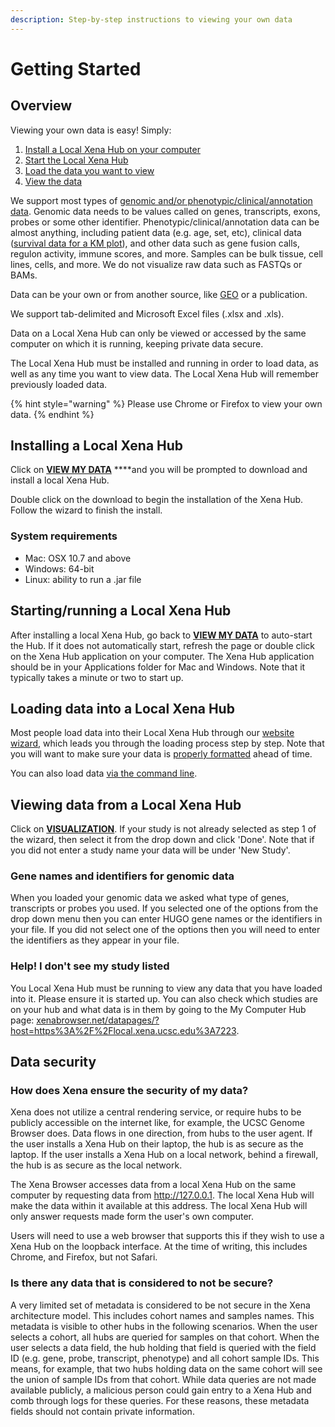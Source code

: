 ```yaml
---
description: Step-by-step instructions to viewing your own data
---
```


# Getting Started

## **Overview**

Viewing your own data is easy! Simply:

1. [Install a Local Xena Hub on your computer](getting-started.md#installing-a-local-xena-hub)
2. [Start the Local Xena Hub](getting-started.md#starting-running-a-local-xena-hub)
3. [Load the data you want to view](getting-started.md#loading-data-into-a-local-xena-hub)
4. [View the data](getting-started.md#viewing-data-from-a-local-xena-hub)

We support most types of [genomic and/or phenotypic/clinical/annotation data](data-format-specifications.md). Genomic data needs to be values called on genes, transcripts, exons, probes or some other identifier. Phenotypic/clinical/annotation data can be almost anything, including patient data \(e.g. age, set, etc\), clinical data \([survival data for a KM plot](km-plots-using-data-from-a-local-xena-hub.md)\), and other data such as gene fusion calls, regulon activity, immune scores, and more. Samples can be bulk tissue, cell lines, cells, and more. We do not visualize raw data such as FASTQs or BAMs.

Data can be your own or from another source, like [GEO](https://www.ncbi.nlm.nih.gov/geo/) or a publication.

We support tab-delimited and Microsoft Excel files \(.xlsx and .xls\).   
  
Data on a Local Xena Hub can only be viewed or accessed by the same computer on which it is running, keeping private data secure.

The Local Xena Hub must be installed and running in order to load data, as well as any time you want to view data. The Local Xena Hub will remember previously loaded data.

{% hint style="warning" %}
Please use Chrome or Firefox to view your own data.
{% endhint %}

## **Installing a Local Xena Hub**

Click on [**VIEW MY DATA**](https://xenabrowser.net/datapages/?addHub=https%3A%2F%2Flocal.xena.ucsc.edu%3A7223&host=https%3A%2F%2Flocal.xena.ucsc.edu%3A7223) ****and you will be prompted to download and install a local Xena Hub. 

Double click on the download to begin the installation of the Xena Hub. Follow the wizard to finish the install.

### System requirements

* Mac: OSX 10.7 and above
* Windows: 64-bit
* Linux: ability to run a .jar file

## **Starting/running a Local Xena Hub**

After installing a local Xena Hub, go back to [**VIEW MY DATA**](https://xenabrowser.net/datapages/?host=https%3A%2F%2Flocal.xena.ucsc.edu%3A7223) to auto-start the Hub. If it does not automatically start, refresh the page or double click on the Xena Hub application on your computer. The Xena Hub application should be in your Applications folder for Mac and Windows. Note that it typically takes a minute or two to start up.

## **Loading data into a Local Xena Hub**

Most people load data into their Local Xena Hub through our [website wizard](http://xenabrowser.net/datapages/?addHub=https%3A%2F%2Flocal.xena.ucsc.edu%3A7223&host=https%3A%2F%2Flocal.xena.ucsc.edu%3A7223), which leads you through the loading process step by step. Note that you will want to make sure your data is [properly formatted](data-format-specifications.md) ahead of time.

You can also load data [via the command line](loading-data-from-the-command-line.md).

## **Viewing data from a Local Xena Hub**

Click on [**VISUALIZATION**](https://xenabrowser.net/). If your study is not already selected as step 1 of the wizard, then select it from the drop down and click 'Done'. Note that if you did not enter a study name your data will be under 'New Study'.

### Gene names and identifiers for genomic data

When you loaded your genomic data we asked what type of genes, transcripts or probes you used. If you selected one of the options from the drop down menu then you can enter HUGO gene names or the identifiers in your file. If you did not select one of the options then you will need to enter the identifiers as they appear in your file.

### Help! I don't see my study listed

You Local Xena Hub must be running to view any data that you have loaded into it. Please ensure it is started up. You can also check which studies are on your hub and what data is in them by going to the My Computer Hub page: [xenabrowser.net/datapages/?host=https%3A%2F%2Flocal.xena.ucsc.edu%3A7223](https://xenabrowser.net/datapages/?host=https%3A%2F%2Flocal.xena.ucsc.edu%3A7223).

## Data security

### How does Xena ensure the security of my data?

Xena does not utilize a central rendering service, or require hubs to be publicly accessible on the internet like, for example, the UCSC Genome Browser does.  Data flows in one direction, from hubs to the user agent. If the user installs a Xena Hub on their laptop, the hub is as secure as the laptop. If the user installs a Xena Hub on a local network, behind a firewall, the hub is as secure as the local network.

The Xena Browser accesses data from a local Xena Hub on the same computer by requesting data from http://127.0.0.1. The local Xena Hub will make the data within it available at this address. The local Xena Hub will only answer requests made form the user's own computer. 

Users will need to use a web browser that supports this if they wish to use a Xena Hub on the loopback interface. At the time of writing, this includes Chrome, and Firefox, but not Safari.

### Is there any data that is considered to not be secure?

A very limited set of metadata is considered to be not secure in the Xena architecture model. This includes cohort names and samples names. This metadata is visible to other hubs in the following scenarios. When the user selects a cohort, all hubs are queried for samples on that cohort. When the user selects a data field, the hub holding that field is queried with the field ID \(e.g. gene, probe, transcript, phenotype\) and all cohort sample IDs. This means, for example, that two hubs holding data on the same cohort will see the union of sample IDs from that cohort. While data queries are not made available publicly, a malicious person could gain entry to a Xena Hub and comb through logs for these queries. For these reasons, these metadata fields should not contain private information.

